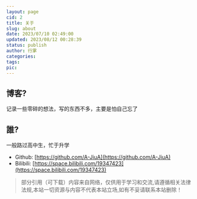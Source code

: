 ```yaml
---
layout: page
cid: 2
title: 关于
slug: about
date: 2023/07/10 02:49:00
updated: 2023/08/12 00:28:39
status: publish
author: 行雺
categories: 
tags: 
pic: 
---
```



## 博客?
记录一些零碎的想法，写的东西不多，主要是怕自己忘了

## 誰?
一般路过高中生，忙于升学

- Github: [https://github.com/A-JiuA](https://github.com/A-JiuA)
- Bilibili: [https://space.bilibili.com/19347423](https://space.bilibili.com/19347423)

 
 
 
 
> 部分引用（可下载）内容来自网络，仅供用于学习和交流,请遵循相关法律法规,本站一切资源与内容不代表本站立场,如有不妥请联系本站删除！